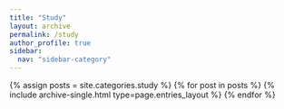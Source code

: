 ```yaml
---
title: "Study"
layout: archive
permalink: /study
author_profile: true
sidebar:
  nav: "sidebar-category"
---
```


{% assign posts = site.categories.study %}
{% for post in posts %} {% include archive-single.html type=page.entries_layout %} {% endfor %}
